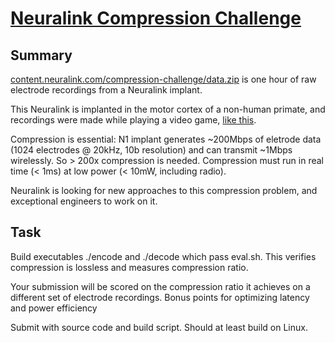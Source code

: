 # [Neuralink Compression Challenge](https://content.neuralink.com/compression-challenge/README.html)

## Summary

[content.neuralink.com/compression-challenge/data.zip](https://content.neuralink.com/compression-challenge/data.zip) is one hour of raw electrode recordings from a Neuralink implant.

This Neuralink is implanted in the motor cortex of a non-human primate, and recordings were made while playing a video game, [like this](https://www.youtube.com/watch?v=rsCul1sp4hQ).

Compression is essential: N1 implant generates ~200Mbps of eletrode data (1024 electrodes @ 20kHz, 10b resolution) and can transmit ~1Mbps wirelessly.
So > 200x compression is needed.
Compression must run in real time (< 1ms) at low power (< 10mW, including radio).

Neuralink is looking for new approaches to this compression problem, and exceptional engineers to work on it.

## Task

Build executables ./encode and ./decode which pass eval.sh. This verifies compression is lossless and measures compression ratio.

Your submission will be scored on the compression ratio it achieves on a different set of electrode recordings.
Bonus points for optimizing latency and power efficiency

Submit with source code and build script. Should at least build on Linux.
